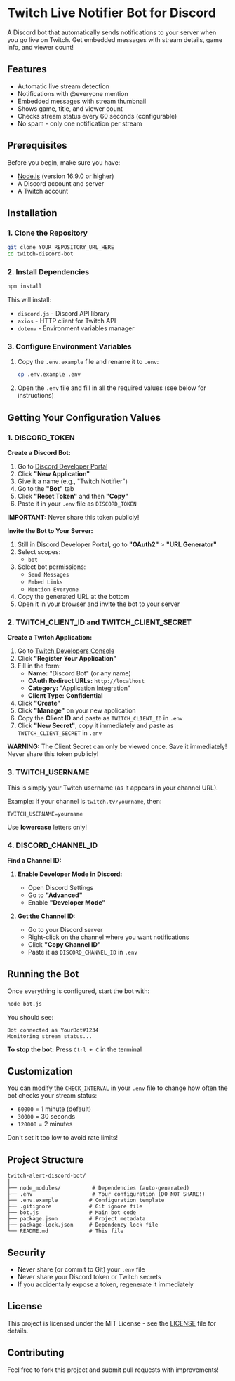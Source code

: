 # Twitch Live Notifier Bot for Discord

A Discord bot that automatically sends notifications to your server when you go live on Twitch. Get embedded messages with stream details, game info, and viewer count!

## Features

- Automatic live stream detection
- Notifications with @everyone mention
- Embedded messages with stream thumbnail
- Shows game, title, and viewer count
- Checks stream status every 60 seconds (configurable)
- No spam - only one notification per stream

## Prerequisites

Before you begin, make sure you have:

- [Node.js](https://nodejs.org) (version 16.9.0 or higher)
- A Discord account and server
- A Twitch account

## Installation

### 1. Clone the Repository

```bash
git clone YOUR_REPOSITORY_URL_HERE
cd twitch-discord-bot
```

### 2. Install Dependencies

```bash
npm install
```

This will install:
- `discord.js` - Discord API library
- `axios` - HTTP client for Twitch API
- `dotenv` - Environment variables manager

### 3. Configure Environment Variables

1. Copy the `.env.example` file and rename it to `.env`:
   ```bash
   cp .env.example .env
   ```
   
2. Open the `.env` file and fill in all the required values (see below for instructions)

## Getting Your Configuration Values

### 1. DISCORD_TOKEN

**Create a Discord Bot:**

1. Go to [Discord Developer Portal](https://discord.com/developers/applications)
2. Click **"New Application"**
3. Give it a name (e.g., "Twitch Notifier")
4. Go to the **"Bot"** tab
6. Click **"Reset Token"** and then **"Copy"**
7. Paste it in your `.env` file as `DISCORD_TOKEN`

**IMPORTANT:** Never share this token publicly!

**Invite the Bot to Your Server:**

1. Still in Discord Developer Portal, go to **"OAuth2"** > **"URL Generator"**
2. Select scopes:
   - `bot`
3. Select bot permissions:
   - `Send Messages`
   - `Embed Links`
   - `Mention Everyone`
4. Copy the generated URL at the bottom
5. Open it in your browser and invite the bot to your server

### 2. TWITCH_CLIENT_ID and TWITCH_CLIENT_SECRET

**Create a Twitch Application:**

1. Go to [Twitch Developers Console](https://dev.twitch.tv/console)
2. Click **"Register Your Application"**
3. Fill in the form:
   - **Name:** "Discord Bot" (or any name)
   - **OAuth Redirect URLs:** `http://localhost`
   - **Category:** "Application Integration"
   - **Client Type:** **Confidential**
4. Click **"Create"**
5. Click **"Manage"** on your new application
6. Copy the **Client ID** and paste as `TWITCH_CLIENT_ID` in `.env`
7. Click **"New Secret"**, copy it immediately and paste as `TWITCH_CLIENT_SECRET` in `.env`

**WARNING:** The Client Secret can only be viewed once. Save it immediately! Never share this token publicly!

### 3. TWITCH_USERNAME

This is simply your Twitch username (as it appears in your channel URL).

Example: If your channel is `twitch.tv/yourname`, then:
```
TWITCH_USERNAME=yourname
```

Use **lowercase** letters only!

### 4. DISCORD_CHANNEL_ID

**Find a Channel ID:**

1. **Enable Developer Mode in Discord:**
   - Open Discord Settings
   - Go to **"Advanced"**
   - Enable **"Developer Mode"**

2. **Get the Channel ID:**
   - Go to your Discord server
   - Right-click on the channel where you want notifications
   - Click **"Copy Channel ID"**
   - Paste it as `DISCORD_CHANNEL_ID` in `.env`

## Running the Bot

Once everything is configured, start the bot with:

```bash
node bot.js
```

You should see:
```
Bot connected as YourBot#1234
Monitoring stream status...
```

**To stop the bot:** Press `Ctrl + C` in the terminal

## Customization

You can modify the `CHECK_INTERVAL` in your `.env` file to change how often the bot checks your stream status:

- `60000` = 1 minute (default)
- `30000` = 30 seconds
- `120000` = 2 minutes

Don't set it too low to avoid rate limits!

## Project Structure

```
twitch-alert-discord-bot/
│
├── node_modules/          # Dependencies (auto-generated)
├── .env                   # Your configuration (DO NOT SHARE!)
├── .env.example          # Configuration template
├── .gitignore            # Git ignore file
├── bot.js                # Main bot code
├── package.json          # Project metadata
├── package-lock.json     # Dependency lock file
└── README.md             # This file
```

## Security

- Never share (or commit to Git) your `.env` file
- Never share your Discord token or Twitch secrets
- If you accidentally expose a token, regenerate it immediately

## License

This project is licensed under the MIT License - see the [LICENSE](LICENSE.md) file for details.

## Contributing

Feel free to fork this project and submit pull requests with improvements!